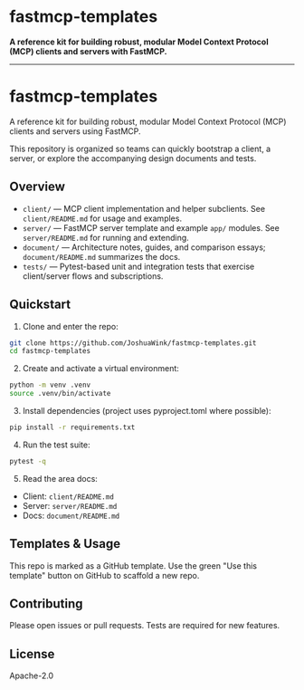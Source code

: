 
# fastmcp-templates

**A reference kit for building robust, modular Model Context Protocol (MCP) clients and servers with FastMCP.**

---

# fastmcp-templates

A reference kit for building robust, modular Model Context Protocol (MCP) clients and servers using FastMCP.

This repository is organized so teams can quickly bootstrap a client, a server, or explore the accompanying design documents and tests.

## Overview

- `client/` — MCP client implementation and helper subclients. See `client/README.md` for usage and examples.
- `server/` — FastMCP server template and example `app/` modules. See `server/README.md` for running and extending.
- `document/` — Architecture notes, guides, and comparison essays; `document/README.md` summarizes the docs.
- `tests/` — Pytest-based unit and integration tests that exercise client/server flows and subscriptions.

## Quickstart

1. Clone and enter the repo:

```sh
git clone https://github.com/JoshuaWink/fastmcp-templates.git
cd fastmcp-templates
```

2. Create and activate a virtual environment:

```sh
python -m venv .venv
source .venv/bin/activate
```

3. Install dependencies (project uses pyproject.toml where possible):

```sh
pip install -r requirements.txt
```

4. Run the test suite:

```sh
pytest -q
```

5. Read the area docs:

- Client: `client/README.md`
- Server: `server/README.md`
- Docs: `document/README.md`

## Templates & Usage

This repo is marked as a GitHub template. Use the green "Use this template" button on GitHub to scaffold a new repo.

## Contributing

Please open issues or pull requests. Tests are required for new features.

## License

Apache-2.0
